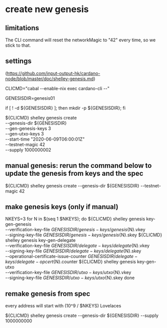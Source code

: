 
# create new genesis

## limitations

The CLI command will reset the networkMagic to "42" every time, so we stick to that.


## settings

(https://github.com/input-output-hk/cardano-node/blob/master/doc/shelley-genesis.md)

CLICMD="cabal --enable-nix exec cardano-cli --"

GENESISDIR=genesis01

if [ ! -d ${GENESISDIR} ]; then mkdir -p ${GENESISDIR}; fi

${CLICMD} shelley genesis create \
     --genesis-dir ${GENESISDIR} \
     --gen-genesis-keys 3 \
     --gen-utxo-keys 3 \
     --start-time "2020-06-09T06:00:01Z" \
     --testnet-magic 42 \
     --supply 1000000002

## manual genesis: rerun the command below to update the genesis from keys and the spec
${CLICMD} shelley genesis create --genesis-dir ${GENESISDIR} --testnet-magic 42


## make genesis keys (only if manual)

NKEYS=3
for N in $(seq 1 $NKEYS); do
  ${CLICMD} shelley genesis key-gen-genesis \
      --verification-key-file ${GENESISDIR}/genesis-keys/genesis${N}.vkey \
      --signing-key-file ${GENESISDIR}/genesis-keys/genesis${N}.skey
  ${CLICMD} shelley genesis key-gen-delegate \
      --verification-key-file ${GENESISDIR}/delegate-keys/delegate${N}.vkey \
      --signing-key-file ${GENESISDIR}/delegate-keys/delegate${N}.skey \
      --operational-certificate-issue-counter ${GENESISDIR}/delegate-keys/delegate-opcert${N}.counter
   ${CLICMD} shelley genesis key-gen-utxo \
      --verification-key-file ${GENESISDIR}/utxo-keys/utxo${N}.vkey \
      --signing-key-file ${GENESISDIR}/utxo-keys/utxo${N}.skey
done


## remake genesis from spec

every address will start with (10^9 / $NKEYS) Lovelaces

${CLICMD} shelley genesis create --genesis-dir ${GENESISDIR} --supply 1000000000

